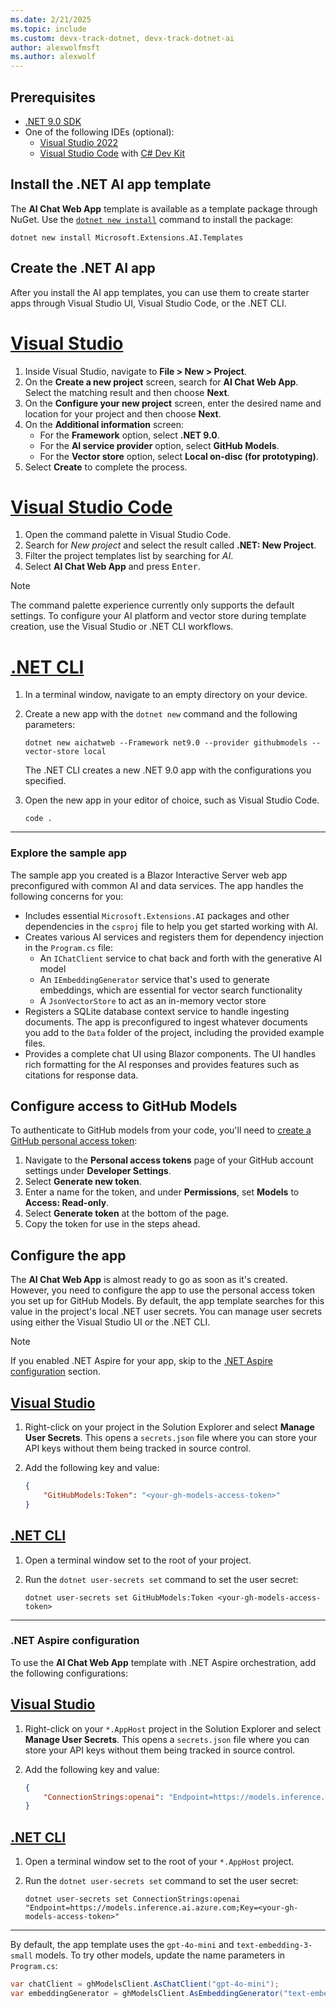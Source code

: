```yaml
---
ms.date: 2/21/2025
ms.topic: include
ms.custom: devx-track-dotnet, devx-track-dotnet-ai
author: alexwolfmsft
ms.author: alexwolf
---
```


## Prerequisites

* [.NET 9.0 SDK](https://dotnet.microsoft.com/download)
* One of the following IDEs (optional):
  * [Visual Studio 2022](https://visualstudio.microsoft.com/)
  * [Visual Studio Code](https://code.visualstudio.com) with [C# Dev Kit](https://marketplace.visualstudio.com/items?itemName=ms-dotnettools.csdevkit)

## Install the .NET AI app template

The **AI Chat Web App** template is available as a template package through NuGet. Use the [`dotnet new install`](../../../core/tools/dotnet-new-install.md) command to install the package:

```dotnetcli
dotnet new install Microsoft.Extensions.AI.Templates
```

## Create the .NET AI app

After you install the AI app templates, you can use them to create starter apps through Visual Studio UI, Visual Studio Code, or the .NET CLI.

# [Visual Studio](#tab/visual-studio)

1. Inside Visual Studio, navigate to **File > New > Project**.
1. On the **Create a new project** screen, search for **AI Chat Web App**. Select the matching result and then choose **Next**.
1. On the **Configure your new project** screen, enter the desired name and location for your project and then choose **Next**.
1. On the **Additional information** screen:
    - For the **Framework** option, select **.NET 9.0**.
    - For the **AI service provider** option, select **GitHub Models**.
    - For the **Vector store** option, select **Local on-disc (for prototyping)**.
1. Select **Create** to complete the process.

# [Visual Studio Code](#tab/visual-studio-code)

1. Open the command palette in Visual Studio Code.
1. Search for *New project* and select the result called **.NET: New Project**.
1. Filter the project templates list by searching for *AI*.
1. Select **AI Chat Web App** and press <kbd>Enter</kbd>.

> [!NOTE]
> The command palette experience currently only supports the default settings. To configure your AI platform and vector store during template creation, use the Visual Studio or .NET CLI workflows.

# [.NET CLI](#tab/dotnet-cli)

1. In a terminal window, navigate to an empty directory on your device.
1. Create a new app with the `dotnet new` command and the following parameters:

    ```dotnetcli
    dotnet new aichatweb --Framework net9.0 --provider githubmodels --vector-store local
    ```

    The .NET CLI creates a new .NET 9.0 app with the configurations you specified.

1. Open the new app in your editor of choice, such as Visual Studio Code.

    ```dotnetcli
    code .
    ```

---

### Explore the sample app

The sample app you created is a Blazor Interactive Server web app preconfigured with common AI and data services. The app handles the following concerns for you:

- Includes essential `Microsoft.Extensions.AI` packages and other dependencies in the `csproj` file to help you get started working with AI.
- Creates various AI services and registers them for dependency injection in the `Program.cs` file:
  - An `IChatClient` service to chat back and forth with the generative AI model
  - An `IEmbeddingGenerator` service that's used to generate embeddings, which are essential for vector search functionality
  - A `JsonVectorStore` to act as an in-memory vector store
- Registers a SQLite database context service to handle ingesting documents. The app is preconfigured to ingest whatever documents you add to the `Data` folder of the project, including the provided example files.
- Provides a complete chat UI using Blazor components. The UI handles rich formatting for the AI responses and provides features such as citations for response data.

## Configure access to GitHub Models

To authenticate to GitHub models from your code, you'll need to [create a GitHub personal access token](https://docs.github.com/authentication/keeping-your-account-and-data-secure/managing-your-personal-access-tokens#creating-a-fine-grained-personal-access-token):

1. Navigate to the **Personal access tokens** page of your GitHub account settings under **Developer Settings**.
1. Select **Generate new token**.
1. Enter a name for the token, and under **Permissions**, set **Models** to **Access: Read-only**.
1. Select **Generate token** at the bottom of the page.
1. Copy the token for use in the steps ahead.

## Configure the app

The **AI Chat Web App** is almost ready to go as soon as it's created. However, you need to configure the app to use the personal access token you set up for GitHub Models. By default, the app template searches for this value in the project's local .NET user secrets. You can manage user secrets using either the Visual Studio UI or the .NET CLI.

> [!NOTE]
> If you enabled .NET Aspire for your app, skip to the [.NET Aspire configuration](#net-aspire-configuration) section.

## [Visual Studio](#tab/configure-visual-studio)

1. Right-click on your project in the Solution Explorer and select **Manage User Secrets**. This opens a `secrets.json` file where you can store your API keys without them being tracked in source control.

2. Add the following key and value:

    ```json
    {
        "GitHubModels:Token": "<your-gh-models-access-token>"
    }
    ```

## [.NET CLI](#tab/configure-dotnet-cli)

1. Open a terminal window set to the root of your project.

1. Run the `dotnet user-secrets set` command to set the user secret:

    ```dotnetcli
    dotnet user-secrets set GitHubModels:Token <your-gh-models-access-token>
    ```

---

### .NET Aspire configuration

To use the **AI Chat Web App** template with .NET Aspire orchestration, add the following configurations:

## [Visual Studio](#tab/configure-visual-studio-aspire)

1. Right-click on your `*.AppHost` project in the Solution Explorer and select **Manage User Secrets**. This opens a `secrets.json` file where you can store your API keys without them being tracked in source control.

2. Add the following key and value:

    ```json
    {
        "ConnectionStrings:openai": "Endpoint=https://models.inference.ai.azure.com;Key=<your-gh-models-access-token>"
    }
    ```

## [.NET CLI](#tab/configure-dotnet-cli-aspire)

1. Open a terminal window set to the root of your `*.AppHost` project.

1. Run the `dotnet user-secrets set` command to set the user secret:

    ```dotnetcli
    dotnet user-secrets set ConnectionStrings:openai "Endpoint=https://models.inference.ai.azure.com;Key=<your-gh-models-access-token>"
    ```

---

By default, the app template uses the `gpt-4o-mini` and `text-embedding-3-small` models. To try other models, update the name parameters in `Program.cs`:

  ```csharp
  var chatClient = ghModelsClient.AsChatClient("gpt-4o-mini");
  var embeddingGenerator = ghModelsClient.AsEmbeddingGenerator("text-embedding-3-small");
  ```
